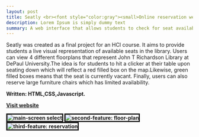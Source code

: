 ```yaml
---
layout: post
title: Seatly <br><font style="color:gray"><small>Online reservation website</small></font>
description: Lorem Ipsum is simply dummy text
summary: A web interface that allows students to check for seat availability and make reservation at John T Richardson Library DePaul.
---
```

<style>
h1{
    color: #5bc0de;

}
</style>
Seatly was created as a final project for an HCI course. It aims to provide students a live visual representation of available seats in the library. Users can view 4 different floorplans that represent John T Richardson Library at DePaul University.The idea is for students to hit a clicker at their table upon seating down which will reflect a red filled box on the map.Likewise, green filled boxes means that the seat is currently vacant. Finally, users can also reserve large furniture chairs which has limited availability.  

<strong>Written:<strong> HTML,CSS,Javascript.

<!-- URL -->
<a href="https://michaelamay.github.io/DePaul-Library-Interface/">Visit website</a>

<!-- Image section -->
<img src="https://i.ibb.co/g3b0Bkp/select.png" alt="main-screen select" border="3">
<img src="https://i.ibb.co/zRnyHnH/floorplan-availability.png" alt="second-feature: floor-plan" border="3">
<img src="https://i.ibb.co/mvXryNY/reservation.png" alt="third-feature: reservation" border="3">